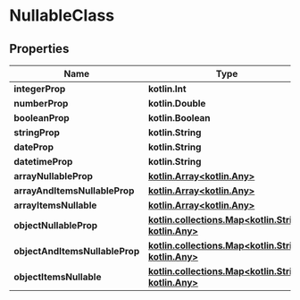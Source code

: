 
# NullableClass

## Properties
Name | Type | Description | Notes
------------ | ------------- | ------------- | -------------
**integerProp** | **kotlin.Int** |  |  [optional]
**numberProp** | **kotlin.Double** |  |  [optional]
**booleanProp** | **kotlin.Boolean** |  |  [optional]
**stringProp** | **kotlin.String** |  |  [optional]
**dateProp** | **kotlin.String** |  |  [optional]
**datetimeProp** | **kotlin.String** |  |  [optional]
**arrayNullableProp** | [**kotlin.Array&lt;kotlin.Any&gt;**](kotlin.Any.md) |  |  [optional]
**arrayAndItemsNullableProp** | [**kotlin.Array&lt;kotlin.Any&gt;**](kotlin.Any.md) |  |  [optional]
**arrayItemsNullable** | [**kotlin.Array&lt;kotlin.Any&gt;**](kotlin.Any.md) |  |  [optional]
**objectNullableProp** | [**kotlin.collections.Map&lt;kotlin.String, kotlin.Any&gt;**](kotlin.Any.md) |  |  [optional]
**objectAndItemsNullableProp** | [**kotlin.collections.Map&lt;kotlin.String, kotlin.Any&gt;**](kotlin.Any.md) |  |  [optional]
**objectItemsNullable** | [**kotlin.collections.Map&lt;kotlin.String, kotlin.Any&gt;**](kotlin.Any.md) |  |  [optional]



